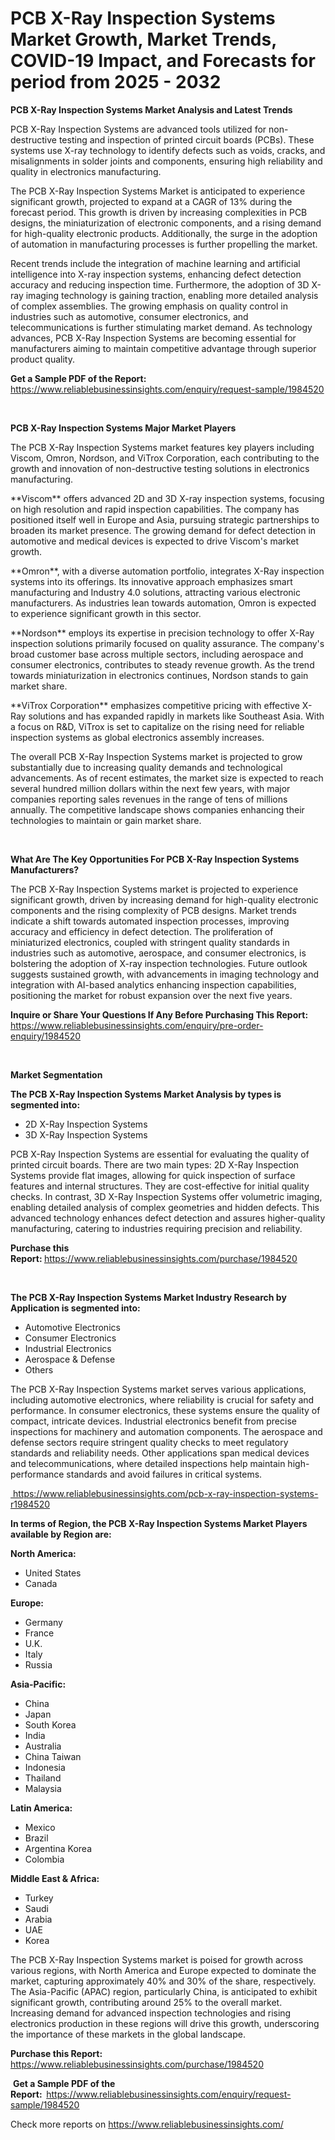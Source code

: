 <p><h1>PCB X-Ray Inspection Systems Market Growth, Market Trends, COVID-19 Impact, and Forecasts for period from 2025 - 2032</h1></p><p><strong>PCB X-Ray Inspection Systems Market Analysis and Latest Trends</strong></p>
<p><p>PCB X-Ray Inspection Systems are advanced tools utilized for non-destructive testing and inspection of printed circuit boards (PCBs). These systems use X-ray technology to identify defects such as voids, cracks, and misalignments in solder joints and components, ensuring high reliability and quality in electronics manufacturing.</p><p>The PCB X-Ray Inspection Systems Market is anticipated to experience significant growth, projected to expand at a CAGR of 13% during the forecast period. This growth is driven by increasing complexities in PCB designs, the miniaturization of electronic components, and a rising demand for high-quality electronic products. Additionally, the surge in the adoption of automation in manufacturing processes is further propelling the market.</p><p>Recent trends include the integration of machine learning and artificial intelligence into X-ray inspection systems, enhancing defect detection accuracy and reducing inspection time. Furthermore, the adoption of 3D X-ray imaging technology is gaining traction, enabling more detailed analysis of complex assemblies. The growing emphasis on quality control in industries such as automotive, consumer electronics, and telecommunications is further stimulating market demand. As technology advances, PCB X-Ray Inspection Systems are becoming essential for manufacturers aiming to maintain competitive advantage through superior product quality.</p></p>
<p><strong>Get a Sample PDF of the Report:&nbsp;</strong> <a href="https://www.reliablebusinessinsights.com/enquiry/request-sample/1984520?utm_campaign=3109&utm_medium=2&utm_source=Github&utm_content=ia&utm_term=07042025&utm_id=pcb-x-ray-inspection-systems">https://www.reliablebusinessinsights.com/enquiry/request-sample/1984520</a></p>
<p>&nbsp;</p>
<p><strong>PCB X-Ray Inspection Systems Major Market Players</strong></p>
<p><p>The PCB X-Ray Inspection Systems market features key players including Viscom, Omron, Nordson, and ViTrox Corporation, each contributing to the growth and innovation of non-destructive testing solutions in electronics manufacturing.</p><p>**Viscom** offers advanced 2D and 3D X-ray inspection systems, focusing on high resolution and rapid inspection capabilities. The company has positioned itself well in Europe and Asia, pursuing strategic partnerships to broaden its market presence. The growing demand for defect detection in automotive and medical devices is expected to drive Viscom's market growth.</p><p>**Omron**, with a diverse automation portfolio, integrates X-Ray inspection systems into its offerings. Its innovative approach emphasizes smart manufacturing and Industry 4.0 solutions, attracting various electronic manufacturers. As industries lean towards automation, Omron is expected to experience significant growth in this sector.</p><p>**Nordson** employs its expertise in precision technology to offer X-Ray inspection solutions primarily focused on quality assurance. The company's broad customer base across multiple sectors, including aerospace and consumer electronics, contributes to steady revenue growth. As the trend towards miniaturization in electronics continues, Nordson stands to gain market share.</p><p>**ViTrox Corporation** emphasizes competitive pricing with effective X-Ray solutions and has expanded rapidly in markets like Southeast Asia. With a focus on R&D, ViTrox is set to capitalize on the rising need for reliable inspection systems as global electronics assembly increases.</p><p>The overall PCB X-Ray Inspection Systems market is projected to grow substantially due to increasing quality demands and technological advancements. As of recent estimates, the market size is expected to reach several hundred million dollars within the next few years, with major companies reporting sales revenues in the range of tens of millions annually. The competitive landscape shows companies enhancing their technologies to maintain or gain market share.</p></p>
<p>&nbsp;</p>
<p><strong>What Are The Key Opportunities For PCB X-Ray Inspection Systems Manufacturers?</strong></p>
<p><p>The PCB X-Ray Inspection Systems market is projected to experience significant growth, driven by increasing demand for high-quality electronic components and the rising complexity of PCB designs. Market trends indicate a shift towards automated inspection processes, improving accuracy and efficiency in defect detection. The proliferation of miniaturized electronics, coupled with stringent quality standards in industries such as automotive, aerospace, and consumer electronics, is bolstering the adoption of X-ray inspection technologies. Future outlook suggests sustained growth, with advancements in imaging technology and integration with AI-based analytics enhancing inspection capabilities, positioning the market for robust expansion over the next five years.</p></p>
<p><strong>Inquire or Share Your Questions If Any Before Purchasing This Report:</strong> <a href="https://www.reliablebusinessinsights.com/enquiry/pre-order-enquiry/1984520?utm_campaign=3109&utm_medium=2&utm_source=Github&utm_content=ia&utm_term=07042025&utm_id=pcb-x-ray-inspection-systems">https://www.reliablebusinessinsights.com/enquiry/pre-order-enquiry/1984520</a></p>
<p>&nbsp;</p>
<p><strong>Market Segmentation</strong></p>
<p><strong>The PCB X-Ray Inspection Systems Market Analysis by types is segmented into:</strong></p>
<p><ul><li>2D X-Ray Inspection Systems</li><li>3D X-Ray Inspection Systems</li></ul></p>
<p><p>PCB X-Ray Inspection Systems are essential for evaluating the quality of printed circuit boards. There are two main types: 2D X-Ray Inspection Systems provide flat images, allowing for quick inspection of surface features and internal structures. They are cost-effective for initial quality checks. In contrast, 3D X-Ray Inspection Systems offer volumetric imaging, enabling detailed analysis of complex geometries and hidden defects. This advanced technology enhances defect detection and assures higher-quality manufacturing, catering to industries requiring precision and reliability.</p></p>
<p><strong>Purchase this Report:&nbsp;</strong><a href="https://www.reliablebusinessinsights.com/purchase/1984520?utm_campaign=3109&utm_medium=2&utm_source=Github&utm_content=ia&utm_term=07042025&utm_id=pcb-x-ray-inspection-systems">https://www.reliablebusinessinsights.com/purchase/1984520</a></p>
<p>&nbsp;</p>
<p><strong>The PCB X-Ray Inspection Systems Market Industry Research by Application is segmented into:</strong></p>
<p><ul><li>Automotive Electronics</li><li>Consumer Electronics</li><li>Industrial Electronics</li><li>Aerospace & Defense</li><li>Others</li></ul></p>
<p><p>The PCB X-Ray Inspection Systems market serves various applications, including automotive electronics, where reliability is crucial for safety and performance. In consumer electronics, these systems ensure the quality of compact, intricate devices. Industrial electronics benefit from precise inspections for machinery and automation components. The aerospace and defense sectors require stringent quality checks to meet regulatory standards and reliability needs. Other applications span medical devices and telecommunications, where detailed inspections help maintain high-performance standards and avoid failures in critical systems.</p></p>
<p><a href="https://www.reliablebusinessinsights.com/pcb-x-ray-inspection-systems-r1984520?utm_campaign=3109&utm_medium=2&utm_source=Github&utm_content=ia&utm_term=07042025&utm_id=pcb-x-ray-inspection-systems">&nbsp;https://www.reliablebusinessinsights.com/pcb-x-ray-inspection-systems-r1984520</a></p>
<p><strong>In terms of Region, the PCB X-Ray Inspection Systems Market Players available by Region are:</strong></p>
<p>
    <p> <strong> North America: </strong>
        <ul>
            <li>United States</li>
            <li>Canada</li>
        </ul>
        </p> 
    <p> <strong> Europe: </strong>
        <ul>
            <li>Germany</li>
            <li>France</li>
            <li>U.K.</li>
            <li>Italy</li>
            <li>Russia</li>
        </ul>
        </p> 
    <p> <strong> Asia-Pacific: </strong>
        <ul>
            <li>China</li>
            <li>Japan</li>
            <li>South Korea</li>
            <li>India</li>
            <li>Australia</li>
            <li>China Taiwan</li>
            <li>Indonesia</li>
            <li>Thailand</li>
            <li>Malaysia</li>
        </ul>
        </p> 
    <p> <strong> Latin America: </strong>
        <ul>
            <li>Mexico</li>
            <li>Brazil</li>
            <li>Argentina Korea</li>
            <li>Colombia</li>
        </ul>
        </p> 
    <p> <strong> Middle East & Africa: </strong>
        <ul>
            <li>Turkey</li>
            <li>Saudi</li>
            <li>Arabia</li>
            <li>UAE</li>
            <li>Korea</li>
        </ul>
    </p>
    </p>
<p><p>The PCB X-Ray Inspection Systems market is poised for growth across various regions, with North America and Europe expected to dominate the market, capturing approximately 40% and 30% of the share, respectively. The Asia-Pacific (APAC) region, particularly China, is anticipated to exhibit significant growth, contributing around 25% to the overall market. Increasing demand for advanced inspection technologies and rising electronics production in these regions will drive this growth, underscoring the importance of these markets in the global landscape.</p></p>
<p><strong>Purchase this Report: </strong><a href="https://www.reliablebusinessinsights.com/purchase/1984520?utm_campaign=3109&utm_medium=2&utm_source=Github&utm_content=ia&utm_term=07042025&utm_id=pcb-x-ray-inspection-systems">https://www.reliablebusinessinsights.com/purchase/1984520</a></p>
<p>&nbsp;<strong>Get a Sample PDF of the Report:&nbsp;&nbsp;</strong><a href="https://www.reliablebusinessinsights.com/enquiry/request-sample/1984520?utm_campaign=3109&utm_medium=2&utm_source=Github&utm_content=ia&utm_term=07042025&utm_id=pcb-x-ray-inspection-systems">https://www.reliablebusinessinsights.com/enquiry/request-sample/1984520</a></p>
<p><strong></strong></p>
<p>Check more reports on <a href="https://www.reliablebusinessinsights.com/?utm_campaign=3109&utm_medium=2&utm_source=Github&utm_content=ia&utm_term=07042025&utm_id=pcb-x-ray-inspection-systems">https://www.reliablebusinessinsights.com/</a></p>
